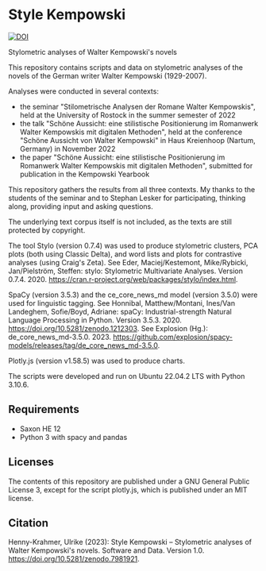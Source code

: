 # Style Kempowski

[![DOI](https://zenodo.org/badge/646721549.svg)](https://zenodo.org/badge/latestdoi/646721549)

Stylometric analyses of Walter Kempowski's novels

This repository contains scripts and data on stylometric analyses of the novels of the German writer Walter Kempowski (1929-2007).

Analyses were conducted in several contexts:
* the seminar "Stilometrische Analysen der Romane Walter Kempowskis", held at the University of Rostock in the summer semester of 2022
* the talk "Schöne Aussicht: eine stilistische Positionierung im Romanwerk Walter Kempowskis mit digitalen Methoden", held at the conference "Schöne Aussicht von Walter Kempowski" in Haus Kreienhoop (Nartum, Germany) in November 2022
* the paper "Schöne Aussicht: eine stilistische Positionierung im Romanwerk Walter Kempowskis mit digitalen Methoden", submitted for publication in the Kempowski Yearbook

This repository gathers the results from all three contexts. My thanks to the students of the seminar and to Stephan Lesker for participating, thinking along, providing input and asking questions.

The underlying text corpus itself is not included, as the texts are still protected by copyright.

The tool Stylo (version 0.7.4) was used to produce stylometric clusters, PCA plots (both using Classic Delta), and word lists and plots for contrastive analyses (using Craig's Zeta).
See Eder, Maciej/Kestemont, Mike/Rybicki, Jan/Pielström, Steffen: stylo: Stylometric Multivariate Analyses. Version 0.7.4. 2020. https://cran.r-project.org/web/packages/stylo/index.html.

SpaCy (version 3.5.3) and the ce_core_news_md model (version 3.5.0) were used for linguistic tagging.
See Honnibal, Matthew/Montani, Ines/Van Landeghem, Sofie/Boyd, Adriane: spaCy: Industrial-strength Natural Language Processing in Python. Version 3.5.3. 2020. https://doi.org/10.5281/zenodo.1212303.
See Explosion (Hg.): de_core_news_md-3.5.0. 2023. https://github.com/explosion/spacy-models/releases/tag/de_core_news_md-3.5.0.

Plotly.js (version v1.58.5) was used to produce charts.

The scripts were developed and run on Ubuntu 22.04.2 LTS with Python 3.10.6.

## Requirements

* Saxon HE 12
* Python 3 with spacy and pandas

## Licenses

The contents of this repository are published under a GNU General Public License 3, except for the script plotly.js, which is published under an MIT license.

## Citation

Henny-Krahmer, Ulrike (2023): Style Kempowski – Stylometric analyses of Walter Kempowski's novels. Software and Data. Version 1.0. https://doi.org/10.5281/zenodo.7981921.
